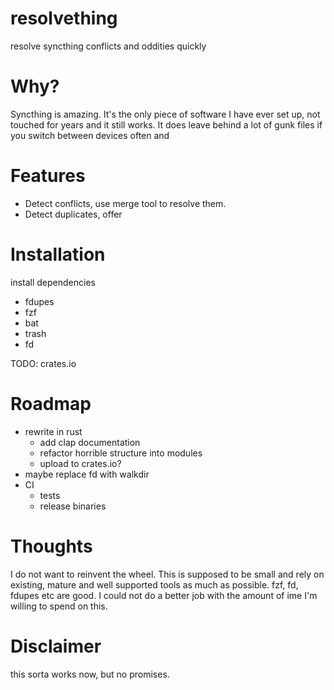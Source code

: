 # resolvething

resolve syncthing conflicts and oddities quickly


# Why?

Syncthing is amazing. It's the only piece of software I have ever set up, not
touched for years and it still works. It does leave behind a lot of gunk files if
you switch between devices often and 

# Features

- Detect conflicts, use merge tool to resolve them. 
- Detect duplicates, offer

# Installation

install dependencies
- fdupes
- fzf
- bat
- trash
- fd

TODO: crates.io


# Roadmap

- rewrite in rust
    - add clap documentation
    - refactor horrible structure into modules
    - upload to crates.io?
- maybe replace fd with walkdir
- CI
    - tests
    - release binaries

# Thoughts

I do not want to reinvent the wheel. This is supposed to be small and rely on
existing, mature and well supported tools as much as possible. fzf, fd, fdupes
etc are good. I could not do a better job with the amount of ime I'm willing to
spend on this.

# Disclaimer

this sorta works now, but no promises.

